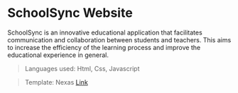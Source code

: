 # SchoolSync Website
SchoolSync is an innovative educational application that facilitates communication and collaboration between students and teachers. This aims to increase the efficiency of the learning process and improve the educational experience in general.
> Languages used: Html, Css, Javascript

> Template: Nexas [Link](https://themeforest.net/item/nexas-saas-software-landing-page-template/31368800)

